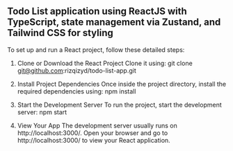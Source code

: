 ## Todo List application using ReactJS with TypeScript, state management via Zustand, and Tailwind CSS for styling

To set up and run a React project, follow these detailed steps:

1. Clone or Download the React Project
Clone it using: git clone git@github.com:rizqizyd/todo-list-app.git

2. Install Project Dependencies
Once inside the project directory, install the required dependencies using: npm install

3. Start the Development Server
To run the project, start the development server: npm start

4. View Your App
The development server usually runs on http://localhost:3000/.
Open your browser and go to http://localhost:3000/ to view your React application.

